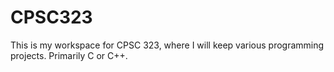 # CPSC323
This is my workspace for CPSC 323, where I will keep various programming projects.  Primarily C or C++.